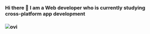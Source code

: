 ### Hi there 👋 I am a Web developer who is currently studying cross-platform app development



### <img src="https://github-readme-stats.vercel.app/api/top-langs?username=SergioPinya&show_icons=true&locale=en&layout=compact&theme=chartreuse-dark" alt="ovi" />

<!--
**SergioPinya/SergioPinya** is a ✨ _special_ ✨ repository because its `README.md` (this file) appears on your GitHub profile.

Here are some ideas to get you started:

- 🔭 I’m currently working on ...
- 🌱 I’m currently learning ...
- 👯 I’m looking to collaborate on ...
- 🤔 I’m looking for help with ...
- 💬 Ask me about ...
- 📫 How to reach me: ...
- 😄 Pronouns: ...
- ⚡ Fun fact: ...
-->
